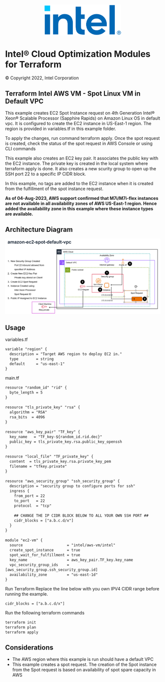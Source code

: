 <p align="center">
  <img src="https://github.com/intel/terraform-intel-aws-vm/blob/main/images/logo-classicblue-800px.png?raw=true" alt="Intel Logo" width="250"/>
</p>

# Intel® Cloud Optimization Modules for Terraform

© Copyright 2022, Intel Corporation

## Terraform Intel AWS VM - Spot Linux VM in Default VPC

This example creates EC2 Spot Instance request on 4th Generation Intel® Xeon® Scalable Processor (Sapphire Rapids) on Amazon Linux OS in default vpc. It is configured to create the EC2 instance in US-East-1 region. The region is provided in variables.tf in this example folder.

To apply the changes, run command terraform apply. Once the spot request is created, check the status of the spot request in AWS Console or using CLI commands

This example also creates an EC2 key pair. It associates the public key with the EC2 instance. The private key is created in the local system where terraform apply is done. It also creates a new scurity group to open up the SSH port 22 to a specific IP CIDR block.

In this example, no tags are added to the EC2 instance when it is created from the fulfillment of the spot instance request.

**As of 04-Aug-2023, AWS support confirmed that M7i/M7i-flex instances are not available in all availability zones of AWS US-East-1 region. Hence added the availability zone in this example where these instance types are available.**

## Architecture Diagram
<p align="center">
  <img src="https://github.com/intel/terraform-intel-aws-vm/blob/main/images/amazon-ec2-spot-default-vpc.png?raw=true" alt="amazon-ec2-rhel-default-vpc" width="750"/>
</p>

## Usage


variables.tf

```hcl
variable "region" {
  description = "Target AWS region to deploy EC2 in."
  type        = string
  default     = "us-east-1"
}
```
main.tf
```hcl
resource "random_id" "rid" {
  byte_length = 5
}

resource "tls_private_key" "rsa" {
  algorithm = "RSA"
  rsa_bits  = 4096
}

resource "aws_key_pair" "TF_key" {
  key_name   = "TF_key-${random_id.rid.dec}"
  public_key = tls_private_key.rsa.public_key_openssh
}

resource "local_file" "TF_private_key" {
  content  = tls_private_key.rsa.private_key_pem
  filename = "tfkey.private"
}

resource "aws_security_group" "ssh_security_group" {
  description = "security group to configure ports for ssh"
  ingress {
    from_port = 22
    to_port   = 22
    protocol  = "tcp"

    ## CHANGE THE IP CIDR BLOCK BELOW TO ALL YOUR OWN SSH PORT ##
    cidr_blocks = ["a.b.c.d/x"]
  }
}

module "ec2-vm" {
  source                    = "intel/aws-vm/intel"
  create_spot_instance      = true
  spot_wait_for_fulfillment = true
  key_name                  = aws_key_pair.TF_key.key_name
  vpc_security_group_ids    = [aws_security_group.ssh_security_group.id]
  availability_zone         = "us-east-1d"
}
```



Run Terraform
Replace the line below with you own IPV4 CIDR range before running the example.

```hcl
cidr_blocks = ["a.b.c.d/x"]
```

Run the following terraform commands
```hcl
terraform init  
terraform plan
terraform apply 
```
## Considerations
- The AWS region where this example is run should have a default VPC
- This example creates a spot request. The creation of the Spot instance from the Spot request is based on availability of spot spare capacity in AWS
